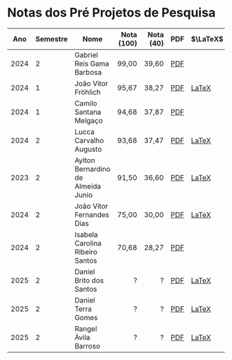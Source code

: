 # Notas dos Pré Projetos de Pesquisa

| Ano  | Semestre | Nome                               | Nota (100) | Nota (40) | PDF                       | $\LaTeX$                    | Overleaf                       |
| ---- | :------- | ---------------------------------- | ---------: | --------: | ------------------------- | --------------------------- | ------------------------------ |
| 2024 | 2        | Gabriel Reis Gama Barbosa          |      99,00 |     39,60 | [PDF][PDF_2024_2_Gabriel] |                             |                                |
| 2024 | 1        | João Vitor Fröhlich                |      95,67 |     38,27 | [PDF][PDF_2024_1_JoãoFro] | [LaTeX][Tex_2024_1_JoãoFro] |                                |
| 2024 | 1        | Camilo Santana Melgaço             |      94,68 |     37,87 | [PDF][PDF_2024_1_CamiloM] |                             |                                |
| 2024 | 2        | Lucca Carvalho Augusto             |      93,68 |     37,47 | [PDF][PDF_2024_2_LuccaCa] | [LaTeX][Tex_2024_2_LuccaCa] | [Overleaf][OvL_2024_2_LuccaCa] |
| 2023 | 2        | Aylton Bernardino de Almeida Junio |      91,50 |     36,60 | [PDF][PDF_2023_2_AyltonB] | [LaTeX][Tex_2023_2_AyltonB] |                                |
| 2024 | 2        | João Vítor Fernandes Dias          |      75,00 |     30,00 | [PDF][PDF_2024_2_JoãoFer] | [LaTeX][Tex_2024_2_JoãoFer] |                                |
| 2024 | 2        | Isabela Carolina Ribeiro Santos    |      70,68 |     28,27 | [PDF][PDF_2024_2_Isabela] |                             |                                |
| 2025 | 2        | Daniel Brito dos Santos            |          ? |         ? | [PDF][PDF_2025_2_DaniBri] | [LaTeX][Tex_2025_2_DaniBri] | [Overleaf][OvL_2025_2_DaniBri] |
| 2025 | 2        | Daniel Terra Gomes                 |          ? |         ? | [PDF][PDF_2025_2_DaniTer] | [LaTeX][Tex_2025_2_DaniTer] | [Overleaf][OvL_2025_2_DaniTer] |
| 2025 | 2        | Rangel Ávila Barroso               |          ? |         ? | [PDF][PDF_2025_2_RangelA] | [LaTeX][Tex_2025_2_RangelA] | [Overleaf][OvL_2025_2_RangelA] |

<!-- | 2025 | 2        | Amanda Mendes Pinho                |          ? |         ? |                           |                             |                                | -->

[PDF_2024_2_Gabriel]: https://github.com/UFMG-Organizacao-de-Disciplinas/Pre_Projetos_de_Pesquisa/blob/main/Files/Pr%C3%A9%20Projetos%20de%20Pesquisa/2024_2%20-%20Gabriel%20Reis%20Gama%20Barbosa/2024_2_Gabriel.pdf

<!-- [Tex_2024_2_Gabriel]: <> -->

[PDF_2024_1_JoãoFro]: https://github.com/UFMG-Organizacao-de-Disciplinas/Pre_Projetos_de_Pesquisa/blob/main/Files/Pr%C3%A9%20Projetos%20de%20Pesquisa/2024_1%20-%20Joao%20Vitor%20Frohlich/2024_1-Jo%C3%A3oFro.pdf
[Tex_2024_1_JoãoFro]: https://github.com/UFMG-Organizacao-de-Disciplinas/Pre_Projetos_de_Pesquisa/blob/main/Files/Pr%C3%A9%20Projetos%20de%20Pesquisa/2024_1%20-%20Joao%20Vitor%20Frohlich/src

<!--  -->

[PDF_2024_1_CamiloM]: https://github.com/UFMG-Organizacao-de-Disciplinas/Pre_Projetos_de_Pesquisa/blob/main/Files/Pr%C3%A9%20Projetos%20de%20Pesquisa/2024_1%20-%20Camilo%20Santana%20Melga%C3%A7o/2024_1_CamiloM.pdf

<!--  -->

[PDF_2024_2_LuccaCa]: https://github.com/UFMG-Organizacao-de-Disciplinas/Pre_Projetos_de_Pesquisa/blob/main/Files/Pr%C3%A9%20Projetos%20de%20Pesquisa/2024_2%20-%20Lucca%20Carvalho%20Augusto/2024_2_LuccaCa.pdf
[Tex_2024_2_LuccaCa]: https://github.com/UFMG-Organizacao-de-Disciplinas/Pre_Projetos_de_Pesquisa/blob/main/Files/Pr%C3%A9%20Projetos%20de%20Pesquisa/2024_2%20-%20Lucca%20Carvalho%20Augusto/src
[OvL_2024_2_LuccaCa]: https://www.overleaf.com/read/wgfrkzgzxbqx

<!--  -->

[PDF_2023_2_AyltonB]: https://github.com/UFMG-Organizacao-de-Disciplinas/Pre_Projetos_de_Pesquisa/blob/main/Files/Pr%C3%A9%20Projetos%20de%20Pesquisa/2023_2%20-%20Aylton%20Bernardino%20de%20Almeida%20Junio/2023_2-AyltonB.pdf
[Tex_2023_2_AyltonB]: https://github.com/UFMG-Organizacao-de-Disciplinas/Pre_Projetos_de_Pesquisa/blob/main/Files/Pr%C3%A9%20Projetos%20de%20Pesquisa/2023_2%20-%20Aylton%20Bernardino%20de%20Almeida%20Junio/src

<!--  -->

[PDF_2024_2_JoãoFer]: https://github.com/UFMG-Organizacao-de-Disciplinas/Pre_Projetos_de_Pesquisa/blob/main/Files/Pr%C3%A9%20Projetos%20de%20Pesquisa/2024_2%20-%20Jo%C3%A3o%20V%C3%ADtor%20Fernandes%20Dias/2024_2_Jo%C3%A3oFer.pdf
[Tex_2024_2_JoãoFer]: https://github.com/UFMG-Organizacao-de-Disciplinas/Pre_Projetos_de_Pesquisa/blob/main/Files/Pr%C3%A9%20Projetos%20de%20Pesquisa/2024_2%20-%20Jo%C3%A3o%20V%C3%ADtor%20Fernandes%20Dias/src

<!--  -->

[PDF_2024_2_Isabela]: https://github.com/UFMG-Organizacao-de-Disciplinas/Pre_Projetos_de_Pesquisa/blob/main/Files/Pr%C3%A9%20Projetos%20de%20Pesquisa/2024_2%20-%20Isabela%20Carolina%20Ribeiro%20Santos/2024_2_Isabela.pdf

<!-- [Tex_2024_2_Isabela]: <> -->

<!--  -->

<!-- [PDF_2025_2_AmandaM]: <> -->
<!-- [Tex_2025_2_AmandaM]: <> -->
<!-- [OvL_2025_2_AmandaM]: <> -->

<!--  -->

[PDF_2025_2_DaniBri]: https://github.com/UFMG-Organizacao-de-Disciplinas/Pre_Projetos_de_Pesquisa/blob/main/Files/Pr%C3%A9%20Projetos%20de%20Pesquisa/2025_2%20-%20Daniel%20Brito%20dos%20Santos/2025_2-DaniBr.pdf
[Tex_2025_2_DaniBri]: https://github.com/UFMG-Organizacao-de-Disciplinas/Pre_Projetos_de_Pesquisa/blob/main/Files/Pr%C3%A9%20Projetos%20de%20Pesquisa/2025_2%20-%20Daniel%20Brito%20dos%20Santos/src
[OvL_2025_2_DaniBri]: https://www.overleaf.com/read/xtcwkmdmbsnx

<!--  -->

[PDF_2025_2_DaniTer]: https://github.com/UFMG-Organizacao-de-Disciplinas/Pre_Projetos_de_Pesquisa/blob/main/Files/Pr%C3%A9%20Projetos%20de%20Pesquisa/2025_2%20-%20Daniel%20Terra%20Gomes/2025.2_DanielTe.pdf
[Tex_2025_2_DaniTer]: https://github.com/UFMG-Organizacao-de-Disciplinas/Pre_Projetos_de_Pesquisa/blob/main/Files/Pr%C3%A9%20Projetos%20de%20Pesquisa/2025_2%20-%20Daniel%20Terra%20Gomes/src
[OvL_2025_2_DaniTer]: https://www.overleaf.com/read/kkdcchgqngmj

<!--  -->

[PDF_2025_2_RangelA]: https://github.com/UFMG-Organizacao-de-Disciplinas/Pre_Projetos_de_Pesquisa/blob/main/Files/Pr%C3%A9%20Projetos%20de%20Pesquisa/2025_2%20-%20Rangel%20%C3%81vila%20Barroso/2025_2-Rangel.pdf
[Tex_2025_2_RangelA]: https://github.com/UFMG-Organizacao-de-Disciplinas/Pre_Projetos_de_Pesquisa/blob/main/Files/Pr%C3%A9%20Projetos%20de%20Pesquisa/2025_2%20-%20Rangel%20%C3%81vila%20Barroso/src
[OvL_2025_2_RangelA]: https://www.overleaf.com/read/nfwhvkgrpynn

<!--  -->

